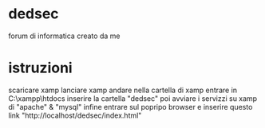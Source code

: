# dedsec
forum di informatica creato da me 

# istruzioni 
scaricare xamp 
lanciare xamp
andare nella cartella di xamp 
entrare in C:\xampp\htdocs
inserire la cartella "dedsec"
poi avviare i servizzi su xamp di "apache" & "mysql"
infine entrare sul popripo browser e inserire questo link "http://localhost/dedsec/index.html"
